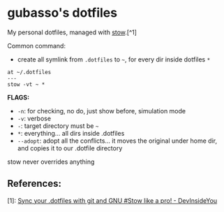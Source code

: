 # gubasso's dotfiles

My personal dotfiles, managed with [stow](https://www.gnu.org/software/stow/).[^1]

Common command:

- create all symlink from `.dotfiles` to `~`, for every dir inside dotfiles `*`

```
at ~/.dotfiles
---
stow -vt ~ *
```

**FLAGS:**

- `-n`: for checking, no do, just show before, simulation mode
- `-v`: verbose
- `-`: target directory must be `~`
- `*`: everything... all dirs inside .dotfiles
- `--adopt`: adopt all the conflicts... it moves the original under home dir, and copies it to our .dotfile directory

stow never overrides anything

## References:

[1]: [Sync your .dotfiles with git and GNU #Stow like a pro! - DevInsideYou](https://www.youtube.com/watch?v=CFzEuBGPPPg)
